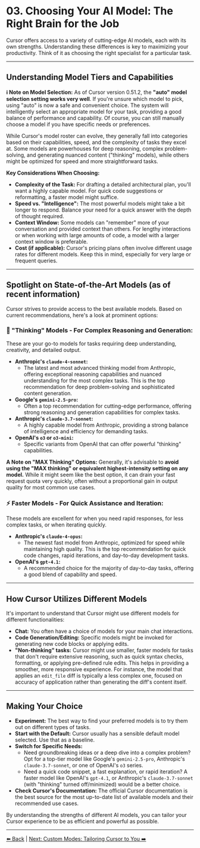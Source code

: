 # 03. Choosing Your AI Model: The Right Brain for the Job

Cursor offers access to a variety of cutting-edge AI models, each with its own strengths. Understanding these differences is key to maximizing your productivity. Think of it as choosing the right specialist for a particular task.

---

## Understanding Model Tiers and Capabilities

**ℹ️ Note on Model Selection:** As of Cursor version 0.51.2, the **"auto" model selection setting works very well**. If you're unsure which model to pick, using "auto" is now a safe and convenient choice. The system will intelligently select an appropriate model for your task, providing a good balance of performance and capability. Of course, you can still manually choose a model if you have specific needs or preferences.

While Cursor's model roster can evolve, they generally fall into categories based on their capabilities, speed, and the complexity of tasks they excel at. Some models are powerhouses for deep reasoning, complex problem-solving, and generating nuanced content ("thinking" models), while others might be optimized for speed and more straightforward tasks.

**Key Considerations When Choosing:**

*   **Complexity of the Task:** For drafting a detailed architectural plan, you'll want a highly capable model. For quick code suggestions or reformatting, a faster model might suffice.
*   **Speed vs. "Intelligence":** The most powerful models might take a bit longer to respond. Balance your need for a quick answer with the depth of thought required.
*   **Context Window:** Some models can "remember" more of your conversation and provided context than others. For lengthy interactions or when working with large amounts of code, a model with a larger context window is preferable.
*   **Cost (if applicable):** Cursor's pricing plans often involve different usage rates for different models. Keep this in mind, especially for very large or frequent queries.

---

## Spotlight on State-of-the-Art Models (as of recent information)

Cursor strives to provide access to the best available models. Based on current recommendations, here's a look at prominent options:

### 🧠 "Thinking" Models - For Complex Reasoning and Generation:

These are your go-to models for tasks requiring deep understanding, creativity, and detailed output.

*   **Anthropic's `claude-4-sonnet`:**
    *   The latest and most advanced thinking model from Anthropic, offering exceptional reasoning capabilities and nuanced understanding for the most complex tasks. This is the top recommendation for deep problem-solving and sophisticated content generation.
*   **Google's `gemini-2.5-pro`:**
    *   Often a top recommendation for cutting-edge performance, offering strong reasoning and generation capabilities for complex tasks.
*   **Anthropic's `claude-3.7-sonnet`:**
    *   A highly capable model from Anthropic, providing a strong balance of intelligence and efficiency for demanding tasks.
*   **OpenAI's `o3` or `o3-mini`:**
    *   Specific variants from OpenAI that can offer powerful "thinking" capabilities.

**A Note on "MAX Thinking" Options:** Generally, it's advisable to **avoid using the "MAX thinking" or equivalent highest-intensity setting on any model.** While it might seem like the best option, it can drain your fast request quota very quickly, often without a proportional gain in output quality for most common use cases.

### ⚡ Faster Models - For Quick Assistance and Iteration:

These models are excellent for when you need rapid responses, for less complex tasks, or when iterating quickly.

*   **Anthropic's `claude-4-opus`:**
    *   The newest fast model from Anthropic, optimized for speed while maintaining high quality. This is the top recommendation for quick code changes, rapid iterations, and day-to-day development tasks.
*   **OpenAI's `gpt-4.1`:**
    *   A recommended choice for the majority of day-to-day tasks, offering a good blend of capability and speed.

---

## How Cursor Utilizes Different Models

It's important to understand that Cursor might use different models for different functionalities:

*   **Chat:** You often have a choice of models for your main chat interactions.
*   **Code Generation/Editing:** Specific models might be invoked for generating new code blocks or applying edits.
*   **"Non-thinking" tasks:** Cursor might use smaller, faster models for tasks that don't require extensive reasoning, such as quick syntax checks, formatting, or applying pre-defined rule edits. This helps in providing a smoother, more responsive experience. For instance, the model that applies an `edit_file` diff is typically a less complex one, focused on accuracy of application rather than generating the diff's content itself.

---

## Making Your Choice

*   **Experiment:** The best way to find your preferred models is to try them out on different types of tasks.
*   **Start with the Default:** Cursor usually has a sensible default model selected. Use that as a baseline.
*   **Switch for Specific Needs:**
    *   Need groundbreaking ideas or a deep dive into a complex problem? Opt for a top-tier model like Google's `gemini-2.5-pro`, Anthropic's `claude-3.7-sonnet`, or one of OpenAI's `o3` series.
    *   Need a quick code snippet, a fast explanation, or rapid iteration? A faster model like OpenAI's `gpt-4.1`, or Anthropic's `claude-3.7-sonnet` (with "thinking" turned off/minimized) would be a better choice.
*   **Check Cursor's Documentation:** The official Cursor documentation is the best source for the most up-to-date list of available models and their recommended use cases.

By understanding the strengths of different AI models, you can tailor your Cursor experience to be as efficient and powerful as possible.

---

[⬅️ Back](../../README.md) | [Next: Custom Modes: Tailoring Cursor to You ➡️](./04-Custom-Modes-Tailoring-Cursor-to-You/README.md) 